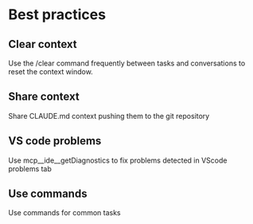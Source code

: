# Best practices

## Clear context

Use the /clear command frequently between tasks and conversations to reset the context window.

## Share context

Share CLAUDE.md context pushing them to the git repository

## VS code problems

Use mcp__ide__getDiagnostics to fix problems detected in VScode problems tab

## Use commands

Use commands for common tasks
